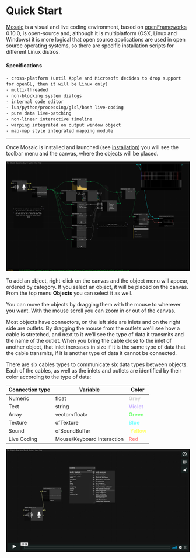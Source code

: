 # Quick Start

[Mosaic](https://mosaic.d3cod3.org/) is a visual and live coding environment, based on [openFrameworks](https://openframeworks.cc/) 0.10.0, is open-source and, although it is multiplatform (OSX, Linux and Windows) it is more logical that open source applications are used in open source operating systems, so there are specific installation scripts for different Linux distros.

#### Specifications

```
- cross-platform (until Apple and Microsoft decides to drop support for openGL, then it will be Linux only)
- multi-threaded
- non-blocking system dialogs
- internal code editor
- lua/python/processing/glsl/bash live-coding
- pure data live-patching
- non-linear interactive timeline
- warping integrated on output window object
- map-map style integrated mapping module
```

------

Once Mosaic is installed and launched (see [installation](install.md))  you will see the toolbar menu and the canvas, where the objects will be placed.

![alt text](images/interface_mosaic_example_w.jpg "Interface Mosaic")



To add an object, right-click on the canvas and the object menu will appear, ordered by category. If you select an object, it will be placed on the canvas. From the top menu **Objects** you can select it as well.  

You can move the objects by dragging them with the mouse to wherever you want. With the mouse scroll you can zoom in or out of the canvas.

Most objects have connectors, on the left side are inlets and on the right side are outlets. By dragging the mouse from the outlets we'll see how a cable is stretched, and next to it we'll see the type of data it transmits and the name of the outlet. When you bring the cable close to the inlet of another object, that inlet increases in size if it is the same type of data that the cable transmits, if it is another type of data it cannot be connected.

There are six cables types  to communicate six data types  between objects. Each of the cables, as well as the inlets and outlets are identified by their color according to the type of data:

| **Connection type** | **Variable** | **Color** |
| ----------------- | ----------------- | --------- |
| Numeric         | float             | **<span style="color:rgb(210,210,210)">Grey</span>**  |
| Text		        | string            | **<span style="color:rgb(200,180,255)">Violet</span>** |
| Array             | vector<float\>    | **<span style="color:rgb(120,255,120)">Green</span>** |
| Texture                             | ofTexture                          | **<span style="color:rgb(120,255,255)">Blue</span>**              |
| Sound                              | ofSoundBuffer                 | **<span style="color:rgb(255,255,120)">Yellow</span>**    |
| Live Coding                       | Mouse/Keyboard Interaction        | **<span style="color:rgb(255,128,128)">Red</span>**               |

[![alt text](images/imag_video_01.jpg)](https://vimeo.com/394048806)
